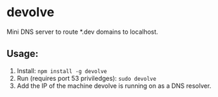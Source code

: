 devolve
=======

Mini DNS server to route *.dev domains to localhost.

## Usage:

1. Install: `npm install -g devolve`
2. Run (requires port 53 priviledges): `sudo devolve`
3. Add the IP of the machine devolve is running on as a DNS resolver.
